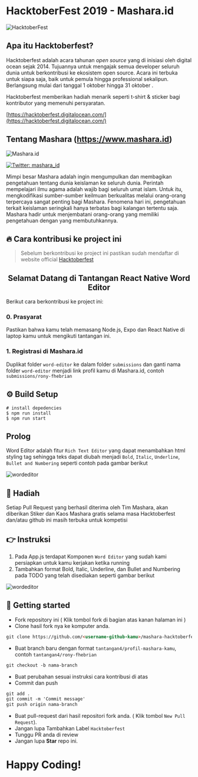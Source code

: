 # HacktoberFest 2019 - Mashara.id

![HacktoberFest](https://vinitshahdeo.github.io/HacktoberFest2K19/hacktoberfestfooter.png)

## Apa itu Hacktoberfest?

Hacktoberfest adalah acara tahunan _open source_ yang di inisiasi oleh digital ocean sejak 2014. Tujuannya untuk mengajak semua developer seluruh dunia untuk berkontribusi ke ekosistem open source. Acara ini terbuka untuk siapa saja, baik untuk pemula hingga professional sekalipun. Berlangsung mulai dari tanggal 1 oktober hingga 31 oktober .

Hacktoberfest memberikan hadiah menarik seperti t-shirt & sticker bagi kontributor yang memenuhi persyaratan.

[https://hacktoberfest.digitalocean.com/](https://hacktoberfest.digitalocean.com/)

## Tentang Mashara (https://www.mashara.id)

![Mashara.id](https://www.mashara.id/_nuxt/img/2751b66.jpg)

  <a href="https://twitter.com/mashara_id">
    <img alt="Twitter: mashara_id" src="https://img.shields.io/twitter/follow/mashara_id.svg?style=social" target="_blank" />
  </a>

Mimpi besar Mashara adalah ingin mengumpulkan dan membagikan pengetahuan tentang dunia keislaman ke seluruh dunia. Perintah mempelajari ilmu agama adalah wajib bagi seluruh umat islam. Untuk itu, mengkodifikasi sumber-sumber keilmuan berkualitas melalui orang-orang terpercaya sangat penting bagi Mashara. Fenomena hari ini, pengetahuan terkait keislaman seringkali hanya terbatas bagi kalangan tertentu saja. Mashara hadir untuk menjembatani orang-orang yang memiliki pengetahuan dengan yang membutuhkannya.

## :fire: Cara kontribusi ke project ini

> Sebelum berkontribusi ke project ini pastikan sudah mendaftar di website official [Hacktoberfest](https://hacktoberfest.digitalocean.com/)

## <center>Selamat Datang di Tantangan React Native Word Editor </center>

Berikut cara berkontribusi ke project ini:

### 0. Prasyarat

Pastikan bahwa kamu telah memasang Node.js, Expo dan React Native di laptop kamu untuk mengikuti tantangan ini.

### 1. Registrasi di Mashara.id

Duplikat folder `word-editor` ke dalam folder `submissions` dan ganti nama folder `word-editor` menjadi link profil kamu di Mashara.id, contoh `submissions/rony-fhebrian`

## ⚙️ Build Setup

```
# install depedencies
$ npm run install
$ npm run start
```

## Prolog

Word Editor adalah fitur `Rich Text Editor` yang dapat menambahkan html styling tag sehingga teks dapat diubah menjadi `Bold`, `Italic`, `Underline`, `Bullet and Numbering` seperti contoh pada gambar berikut

![wordeditor](https://i.imgur.com/3Ry1KQ9.png?1)

## :gift: Hadiah

Setiap Pull Request yang berhasil diterima oleh Tim Mashara, akan diberikan Stiker dan Kaos Mashara gratis selama masa Hacktoberfest dan/atau github ini masih terbuka untuk kompetisi

## :point_right: Instruksi

1. Pada App.js terdapat Komponen `Word Editor` yang sudah kami persiapkan untuk kamu kerjakan ketika running
2. Tambahkan format Bold, Italic, Underline, dan Bullet and Numbering pada TODO yang telah disediakan seperti gambar berikut

![wordeditor](https://i.imgur.com/FZBQ3Bt.png)

## 🚀 Getting started

- Fork repository ini ( Klik tombol fork di bagian atas kanan halaman ini )
- Clone hasil fork nya ke komputer anda.

```markdown
git clone https://github.com/<username-github-kamu>/mashara-hacktoberfest
```

- Buat branch baru dengan format `tantangan4/profil-mashara-kamu`, contoh `tantangan4/rony-fhebrian`

```markdown
git checkout -b nama-branch
```

- Buat perubahan sesuai instruksi cara kontribusi di atas
- Commit dan push

```markdown
git add .
git commit -m 'Commit message'
git push origin nama-branch
```

- Buat pull-request dari hasil repositori fork anda. ( Klik tombol `New Pull Request`).
- Jangan lupa Tambahkan Label `Hacktoberfest`
- Tunggu PR anda di review
- Jangan lupa **Star** repo ini.

# Happy Coding!
